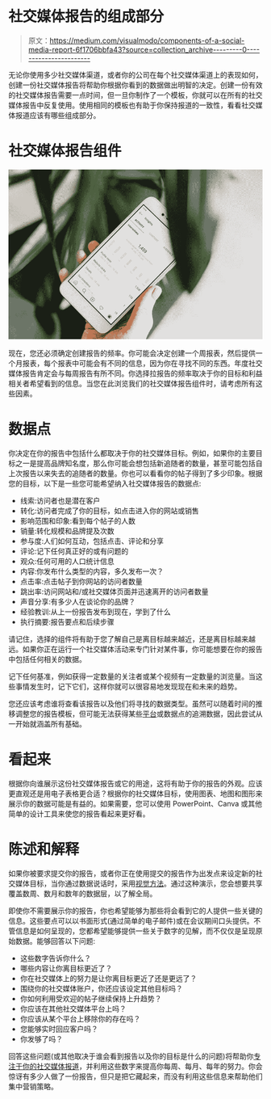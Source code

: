 # 社交媒体报告的组成部分

> 原文：<https://medium.com/visualmodo/components-of-a-social-media-report-6f1706bbfa43?source=collection_archive---------0----------------------->

无论你使用多少社交媒体渠道，或者你的公司在每个社交媒体渠道上的表现如何，创建一份社交媒体报告将帮助你根据你看到的数据做出明智的决定。创建一份有效的社交媒体报告需要一点时间，但一旦你制作了一个模板，你就可以在所有的社交媒体报告中反复使用。使用相同的模板也有助于你保持报道的一致性，看看社交媒体报道应该有哪些组成部分。

# 社交媒体报告组件

![](img/79c741ede7026030e163a94f573bf7e7.png)

现在，您还必须确定创建报告的频率。你可能会决定创建一个周报表，然后提供一个月报表，每个报表中可能会有不同的信息，因为你在寻找不同的东西。年度社交媒体报告肯定会与每周报告有所不同。你选择拉报告的频率取决于你的目标和利益相关者希望看到的信息。当您在此浏览我们的社交媒体报告组件时，请考虑所有这些因素。

# 数据点

你决定在你的报告中包括什么都取决于你的社交媒体目标。例如，如果你的主要目标之一是提高品牌知名度，那么你可能会想包括新追随者的数量，甚至可能包括自上次报告以来失去的追随者的数量。你也可以看看你的帖子得到了多少印象。根据您的目标，以下是一些您可能希望纳入社交媒体报告的数据点:

*   线索:访问者也是潜在客户
*   转化:访问者完成了你的目标，如点击进入你的网站或销售
*   影响范围和印象:看到每个帖子的人数
*   销量:转化规模和品牌提及次数
*   参与度:人们如何互动，包括点击、评论和分享
*   评论:记下任何真正好的或有问题的
*   观众:任何可用的人口统计信息
*   内容:你发布什么类型的内容，多久发布一次？
*   点击率:点击帖子到你网站的访问者数量
*   跳出率:访问网站和/或社交媒体页面并迅速离开的访问者数量
*   声音分享:有多少人在谈论你的品牌？
*   经验教训:从上一份报告发布到现在，学到了什么
*   执行摘要:报告要点和后续步骤

请记住，选择的组件将有助于您了解自己是离目标越来越近，还是离目标越来越远。如果你正在运行一个社交媒体活动来专门针对某件事，你可能想要在你的报告中包括任何相关的数据。

记下任何基准，例如获得一定数量的关注者或某个视频有一定数量的浏览量。当这些事情发生时，记下它们，这样你就可以很容易地发现现在和未来的趋势。

您还应该考虑谁将查看该报告以及他们将寻找的数据类型。虽然可以随着时间的推移调整您的报告模板，但可能无法获得某些[平台](https://visualmodo.com/wordpress-themes/)或数据点的追溯数据，因此尝试从一开始就涵盖所有基础。

# 看起来

根据你向谁展示这份社交媒体报告或它的用途，这将有助于你的报告的外观。应该更直观还是用电子表格更合适？根据你的社交媒体目标，使用图表、地图和图形来展示你的数据可能是有益的。如果需要，您可以使用 PowerPoint、Canva 或其他简单的设计工具来使您的报告看起来更好看。

# 陈述和解释

如果你被要求提交你的报告，或者你正在使用提交的报告作为出发点来设定新的社交媒体目标，当你通过数据说话时，采用[视觉方法](https://awards.visualmodo.com/)。通过这种演示，您会想要共享覆盖数周、数月和数年的数据层，以了解全局。

即使你不需要展示你的报告，你也希望能够为那些将会看到它的人提供一些关键的信息。这些要点可以以书面形式(通过简单的电子邮件)或在会议期间口头提供。不管信息是如何呈现的，您都希望能够提供一些关于数字的见解，而不仅仅是呈现原始数据。能够回答以下问题:

*   这些数字告诉你什么？
*   哪些内容让你离目标更近了？
*   你在社交媒体上的努力是让你离目标更近了还是更远了？
*   围绕你的社交媒体账户，你还应该设定其他目标吗？
*   你如何利用受欢迎的帖子继续保持上升趋势？
*   你应该在其他社交媒体平台上吗？
*   你应该从某个平台上移除你的存在吗？
*   您能够实时回应客户吗？
*   你发够了吗？

回答这些问题(或其他取决于谁会看到报告以及你的目标是什么的问题)将帮助你[专注于你的社交媒体报道](https://www.netbase.com/applications/dashboards-and-reports/)，并利用这些数字来提高你每周、每月、每年的努力。你会惊讶有多少人做了一份报告，但只是把它藏起来，而没有利用这些信息来帮助他们集中营销策略。